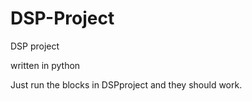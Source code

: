 # DSP-Project
DSP project

written in python

Just run the blocks in DSPproject and they should work.
